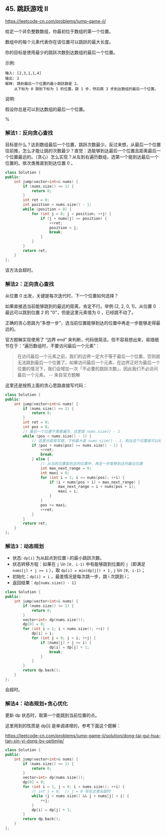 ## 45. 跳跃游戏 II

https://leetcode-cn.com/problems/jump-game-ii/

给定一个非负整数数组，你最初位于数组的第一个位置。

数组中的每个元素代表你在该位置可以跳跃的最大长度。

你的目标是使用最少的跳跃次数到达数组的最后一个位置。

示例:

```
输入: [2,3,1,1,4]
输出: 2
解释: 跳到最后一个位置的最小跳跃数是 2。
    从下标为 0 跳到下标为 1 的位置，跳 1 步，然后跳 3 步到达数组的最后一个位置。
```

说明:

假设你总是可以到达数组的最后一个位置。

%

### 解法1：反向贪心查找

目标是什么？达到数组最后一个位置，跳跃次数最少。反过来想，从最后一个位置往前推，怎么才能让跳的次数最少？直觉：选能够到达最后一个位置且距离最后一个位置最远的。（贪心）怎么实现？从左到右遍历数组，选第一个能到达最后一个位置的。依次类推直到到达位置 0 。

```cpp
class Solution {
public:
    int jump(vector<int>& nums) {
        if (nums.size() <= 1) {
            return 0;
        }
        int ret = 0;
        int position = nums.size() - 1;
        while (position > 0) {
            for (int j = 0; j < position; ++j) {
                if (j + nums[j] >= position) {
                    ++ret;
                    position = j;
                    break;
                }
            }
        }
        return ret;
    }
};
```

该方法会超时。

### 解法2：正向贪心查找

从位置 0 出发，关键是每次迭代时，下一个位置如何选择？

如果直接选当前能够跳到的最远的距离，肯定不行。举例 [2, 2, 0, 1]，从位置 0 最远可以跳到位置 2 的 "0"，但是这里元素值为 0 ，已经跳不动了。

正确的贪心思路为“多想一步”，选当前位置能够到达的位置中再走一步能够走得最远的。

官方题解实现使用了 “边界 end” 来判断，代码很简洁，但不容易想出来，易错细节在于：“遍历数组时，不要访问最后一个元素”：

> 在访问最后一个元素之前，我们的边界一定大于等于最后一个位置，否则就无法跳到最后一个位置了。如果访问最后一个元素，在边界正好为最后一个位置的情况下，我们会增加一次「不必要的跳跃次数」，因此我们不必访问最后一个元素。 -- 来自官方题解

这里还是按照上面的贪心思路直接写代码：

```cpp
class Solution {
public:
    int jump(vector<int>& nums) {
        if (nums.size() <= 1) {
            return 0;
        }
        int ret = 0;
        int pos = 0;
        // 最后一个位置不需要遍历，这里是 nums.size() - 1
        while (pos < nums.size() - 1) {
            // 这里也容易写错，下标最大是 nums.size() - 1，到达这个位置就可以结束了
            if (pos + nums[pos] >= nums.size() - 1) {
                ++ret;
                break;
            } else {
                // 从当前位置能到达的位置中，再走一步能够到达的最远位置
                int max_next_range = 0;
                int maxi = 0;
                for (int i = 1; i <= nums[pos]; ++i) {
                    if (i + nums[pos + i] > max_next_range) {
                        max_next_range = i + nums[pos + i];
                        maxi = i;
                    }
                }
                pos += maxi;
                ++ret;
            }
        }
        return ret;
    }
};
```

### 解法3：动态规划

- 状态: `dp[i]` 为从起点到位置 i 的最小跳跃次数。
- 状态转移方程：如果在 `j` \in `[0, i-1)` 中有能够跳到位置的 `j`（即满足 `nums[j] + j >= i` ），取 `dp[i] = min(dp[j]) + 1` , `j` \in `[0, i-1)`；
- 初始化：`dp[i] = i` ，最差情况是每次跳一步，跳 i 次跳到 i；
- 返回结果：`dp[nums.size() - 1]`

```cpp
class Solution {
public:
    int jump(vector<int>& nums) {
        if (nums.size() <= 1) {
            return 0;
        }
        vector<int> dp(nums.size());
        dp[0] = 0;
        for (int i = 1; i < nums.size(); ++i) {
            dp[i] = i;
            for (int j = 0; j < i; ++j) {
                if (nums[j] + j >= i) {
                    dp[i] = dp[j] + 1;
                    break;
                }
            }
        }
        return dp.back();
    }
};
```

会超时。

### 解法4：动态规划+贪心优化

更新 dp 状态时，取第一个能跳到当前位置的点。

这里用到的性质是 dp[i] 是单调递增的，参考下面这个题解：

https://leetcode-cn.com/problems/jump-game-ii/solution/dong-tai-gui-hua-tan-xin-yi-dong-by-optimjie/

```cpp
class Solution {
public:
    int jump(vector<int>& nums) {
        if (nums.size() <= 1) {
            return 0;
        }
        vector<int> dp(nums.size());
        dp[0] = 0;
        for (int i = 1, j = 0; i < nums.size(); ++i) {
            // int j = 0;  // j = 0 写在这里会超时
            while (j < nums.size() && j + nums[j] < i) {
                ++j;
            }
            dp[i] = dp[j] + 1;
        }
        return dp.back();
    }
};
```

